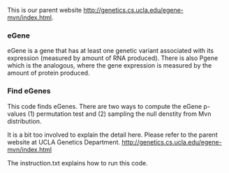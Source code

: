 
This is our parent website http://genetics.cs.ucla.edu/egene-mvn/index.html. 

### eGene 
eGene is a gene that has at least one genetic variant associated with its expression (measured by amount of RNA produced). There is also Pgene which is the analogous, where the gene expression is measured by the amount of protein produced. 

### Find eGenes

This code finds eGenes. There are two ways to compute the eGene p-values (1) permutation test and (2) sampling the null denstity from Mvn distribution. 

It is a bit too involved to explain the detail here. Please refer to the parent website at UCLA Genetics Department. http://genetics.cs.ucla.edu/egene-mvn/index.html 

The instruction.txt explains how to run this code. 


            
